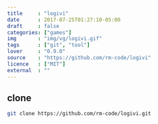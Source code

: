 ```yaml
---
title     : "logivi"
date      : 2017-07-25T01:27:10-05:00
draft     : false
categories: ["games"]
img       : "img/vg/logivi.gif"
tags      : ["git", "tool"]
lover     : "0.9.0"
source    : "https://github.com/rm-code/logivi"
licence   : ["MIT"]
external  : ""
---
```


## clone

``` sh
git clone https://github.com/rm-code/logivi.git
```
